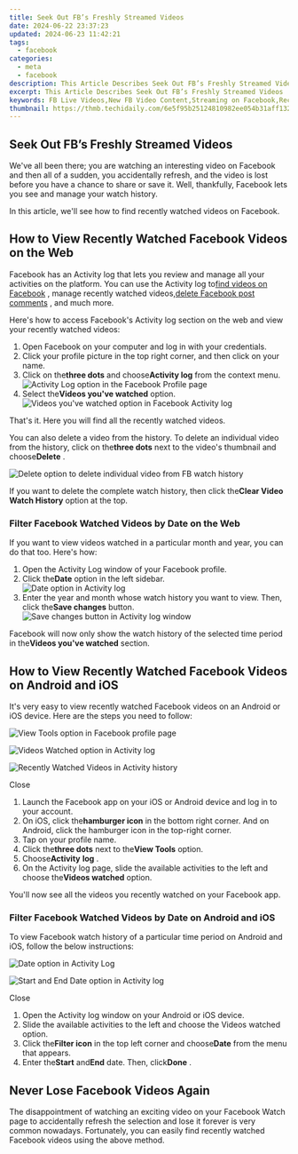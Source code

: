 ```yaml
---
title: Seek Out FB’s Freshly Streamed Videos
date: 2024-06-22 23:37:23
updated: 2024-06-23 11:42:21
tags:
  - facebook
categories:
  - meta
  - facebook
description: This Article Describes Seek Out FB’s Freshly Streamed Videos
excerpt: This Article Describes Seek Out FB’s Freshly Streamed Videos
keywords: FB Live Videos,New FB Video Content,Streaming on Facebook,Recent FB Video Features,Access FB Live,FB's Latest Videos,Explore FB Vids
thumbnail: https://thmb.techidaily.com/6e5f95b25124810982ee054b31aff132061c491b9479b9ba216941d7d9600153.jpg
---
```


## Seek Out FB’s Freshly Streamed Videos

 We've all been there; you are watching an interesting video on Facebook and then all of a sudden, you accidentally refresh, and the video is lost before you have a chance to share or save it. Well, thankfully, Facebook lets you see and manage your watch history.

 In this article, we'll see how to find recently watched videos on Facebook.

## How to View Recently Watched Facebook Videos on the Web

 Facebook has an Activity log that lets you review and manage all your activities on the platform. You can use the Activity log to[find videos on Facebook](https://www.makeuseof.com/tag/how-to-find-videos-on-facebook/) , manage recently watched videos,[delete Facebook post comments](https://www.makeuseof.com/how-to-delete-facebook-post-comment/) , and much more.

 Here's how to access Facebook's Activity log section on the web and view your recently watched videos:

1. Open Facebook on your computer and log in with your credentials.
2. Click your profile picture in the top right corner, and then click on your name.
3. Click on the**three dots** and choose**Activity log** from the context menu.  
![Activity Log option in the Facebook Profile page](https://static1.makeuseofimages.com/wordpress/wp-content/uploads/2022/11/Activity-Log.jpg)
4. Select the**Videos you've watched** option.  
![Videos you've watched option in Facebook Activity log](https://static1.makeuseofimages.com/wordpress/wp-content/uploads/2022/11/Videos-youve-watched.jpg)

That's it. Here you will find all the recently watched videos.

 You can also delete a video from the history. To delete an individual video from the history, click on the**three dots** next to the video's thumbnail and choose**Delete** .

![Delete option to delete individual video from FB watch history](https://static1.makeuseofimages.com/wordpress/wp-content/uploads/2022/11/Delete-option.jpg)

 If you want to delete the complete watch history, then click the**Clear Video Watch History** option at the top.

### Filter Facebook Watched Videos by Date on the Web

 If you want to view videos watched in a particular month and year, you can do that too. Here's how:

1. Open the Activity Log window of your Facebook profile.
2. Click the**Date** option in the left sidebar.  
![Date option in Activity log](https://static1.makeuseofimages.com/wordpress/wp-content/uploads/2023/07/date-option.jpg)
3. Enter the year and month whose watch history you want to view. Then, click the**Save changes** button.  
![Save changes button in Activity log window](https://static1.makeuseofimages.com/wordpress/wp-content/uploads/2023/07/save-changes.jpg)

 Facebook will now only show the watch history of the selected time period in the**Videos you've watched** section.

## How to View Recently Watched Facebook Videos on Android and iOS

 It's very easy to view recently watched Facebook videos on an Android or iOS device. Here are the steps you need to follow:

![View Tools option in Facebook profile page](https://static1.makeuseofimages.com/wordpress/wp-content/uploads/2023/07/view-tools.jpg)

![Videos Watched option in Activity log](https://static1.makeuseofimages.com/wordpress/wp-content/uploads/2022/11/Videos-Watched-option.jpg)

![Recently Watched Videos in Activity history](https://static1.makeuseofimages.com/wordpress/wp-content/uploads/2022/11/Recently-Watched-Videos.jpg)

Close

1. Launch the Facebook app on your iOS or Android device and log in to your account.
2. On iOS, click the**hamburger icon** in the bottom right corner. And on Android, click the hamburger icon in the top-right corner.
3. Tap on your profile name.
4. Click the**three dots** next to the**View Tools** option.
5. Choose**Activity** **log** .
6. On the Activity log page, slide the available activities to the left and choose the**Videos watched** option.

 You'll now see all the videos you recently watched on your Facebook app.

### Filter Facebook Watched Videos by Date on Android and iOS

 To view Facebook watch history of a particular time period on Android and iOS, follow the below instructions:

![Date option in Activity Log](https://static1.makeuseofimages.com/wordpress/wp-content/uploads/2023/07/date.jpg)

![Start and End Date option in Activity log](https://static1.makeuseofimages.com/wordpress/wp-content/uploads/2023/07/start-and-end-date.jpg)

Close

1. Open the Activity log window on your Android or iOS device.
2. Slide the available activities to the left and choose the Videos watched option.
3. Click the**Filter icon** in the top left corner and choose**Date** from the menu that appears.
4. Enter the**Start** and**End** date. Then, click**Done** .

## Never Lose Facebook Videos Again

 The disappointment of watching an exciting video on your Facebook Watch page to accidentally refresh the selection and lose it forever is very common nowadays. Fortunately, you can easily find recently watched Facebook videos using the above method.


<ins class="adsbygoogle"
     style="display:block"
     data-ad-format="autorelaxed"
     data-ad-client="ca-pub-7571918770474297"
     data-ad-slot="1223367746"></ins>



<ins class="adsbygoogle"
     style="display:block"
     data-ad-client="ca-pub-7571918770474297"
     data-ad-slot="8358498916"
     data-ad-format="auto"
     data-full-width-responsive="true"></ins>
